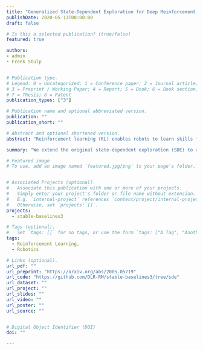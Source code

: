 ```yaml
---
title: "Generalized State-Dependent Exploration for Deep Reinforcement Learning in Robotics"
publishDate: 2020-05-13T00:00:00
draft: false

# Is this a selected publication? (true/false)
featured: true

authors:
- admin
- Freek Stulp


# Publication type.
# Legend: 0 = Uncategorized; 1 = Conference paper; 2 = Journal article;
# 3 = Preprint / Working Paper; 4 = Report; 5 = Book; 6 = Book section;
# 7 = Thesis; 8 = Patent
publication_types: ["3"]

# Publication name and optional abbreviated version.
publication: ""
publication_short: ""

# Abstract and optional shortened version.
abstract: "Reinforcement learning (RL) enables robots to learn skills from interactions with the real world. In practice, the unstructured step-based exploration used in Deep RL -- often very successful in simulation -- leads to jerky motion patterns on real robots. Consequences of the resulting shaky behavior are poor exploration, or even damage to the robot. We address these issues by adapting state-dependent exploration (SDE) to current Deep RL algorithms. To enable this adaptation, we propose three extensions to the original SDE, which leads to a new exploration method generalized state-dependent exploration (gSDE). We evaluate gSDE both in simulation, on PyBullet continuous control tasks, and directly on a tendon-driven elastic robot. gSDE yields competitive results in simulation but outperforms the unstructured exploration on the real robot."

summary: "We extend the original state-dependent exploration (SDE) to apply deep reinforcement learning algorithms directly on real robots. The resulting method, gSDE, yields competitive results in simulation but outperforms the unstructured exploration on the real robot."

# Featured image
# To use, add an image named `featured.jpg/png` to your page's folder.


# Associated Projects (optional).
#   Associate this publication with one or more of your projects.
#   Simply enter your project's folder or file name without extension.
#   E.g. `internal-project` references `content/project/internal-project/index.md`.
#   Otherwise, set `projects: []`.
projects:
  - stable-baselines3

# Tags (optional).
#   Set `tags: []` for no tags, or use the form `tags: ["A Tag", "Another Tag"]` for one or more tags.
tags:
  - Reinforcement Learning,
  - Robotics

# Links (optional).
url_pdf: ""
url_preprint: "https://arxiv.org/abs/2005.05719"
url_code: "https://github.com/DLR-RM/stable-baselines3/tree/sde"
url_dataset: ""
url_project: ""
url_slides: ""
url_video: ""
url_poster: ""
url_source: ""


# Digital Object Identifier (DOI)
doi: ""

---
```

